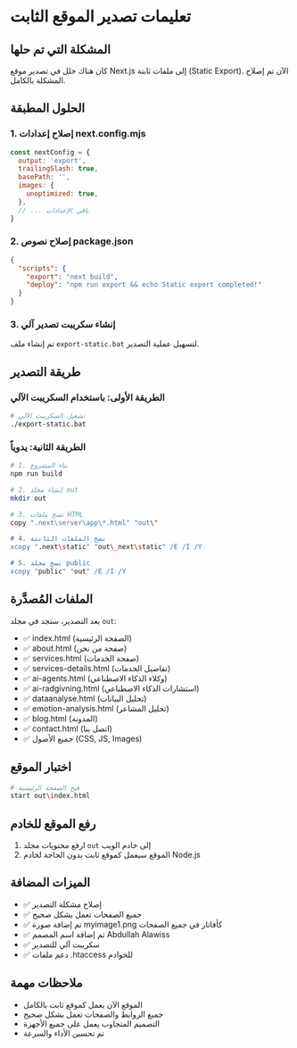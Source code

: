 # تعليمات تصدير الموقع الثابت

## المشكلة التي تم حلها
كان هناك خلل في تصدير موقع Next.js إلى ملفات ثابتة (Static Export). الآن تم إصلاح المشكلة بالكامل.

## الحلول المطبقة

### 1. إصلاح إعدادات next.config.mjs
```javascript
const nextConfig = {
  output: 'export',
  trailingSlash: true,
  basePath: '',
  images: {
    unoptimized: true,
  },
  // ... باقي الإعدادات
}
```

### 2. إصلاح نصوص package.json
```json
{
  "scripts": {
    "export": "next build",
    "deploy": "npm run export && echo Static export completed!"
  }
}
```

### 3. إنشاء سكريبت تصدير آلي
تم إنشاء ملف `export-static.bat` لتسهيل عملية التصدير.

## طريقة التصدير

### الطريقة الأولى: باستخدام السكريبت الآلي
```bash
# تشغيل السكريبت الآلي
./export-static.bat
```

### الطريقة الثانية: يدوياً
```bash
# 1. بناء المشروع
npm run build

# 2. إنشاء مجلد out
mkdir out

# 3. نسخ ملفات HTML
copy ".next\server\app\*.html" "out\"

# 4. نسخ الملفات الثابتة
xcopy ".next\static" "out\_next\static" /E /I /Y

# 5. نسخ مجلد public
xcopy "public" "out" /E /I /Y
```

## الملفات المُصدَّرة
بعد التصدير، ستجد في مجلد `out`:
- ✅ index.html (الصفحة الرئيسية)
- ✅ about.html (صفحة من نحن)
- ✅ services.html (صفحة الخدمات)
- ✅ services-details.html (تفاصيل الخدمات)
- ✅ ai-agents.html (وكلاء الذكاء الاصطناعي)
- ✅ ai-radgivning.html (استشارات الذكاء الاصطناعي)
- ✅ dataanalyse.html (تحليل البيانات)
- ✅ emotion-analysis.html (تحليل المشاعر)
- ✅ blog.html (المدونة)
- ✅ contact.html (اتصل بنا)
- ✅ جميع الأصول (CSS, JS, Images)

## اختبار الموقع
```bash
# فتح الصفحة الرئيسية
start out\index.html
```

## رفع الموقع للخادم
1. ارفع محتويات مجلد `out` إلى خادم الويب
2. الموقع سيعمل كموقع ثابت بدون الحاجة لخادم Node.js

## الميزات المضافة
- ✅ إصلاح مشكلة التصدير
- ✅ جميع الصفحات تعمل بشكل صحيح
- ✅ تم إضافة صورة myimage1.png كأفاتار في جميع الصفحات
- ✅ تم إضافة اسم المصمم Abdullah Alawiss
- ✅ سكريبت آلي للتصدير
- ✅ دعم ملفات .htaccess للخوادم

## ملاحظات مهمة
- الموقع الآن يعمل كموقع ثابت بالكامل
- جميع الروابط والصفحات تعمل بشكل صحيح
- التصميم المتجاوب يعمل على جميع الأجهزة
- تم تحسين الأداء والسرعة
